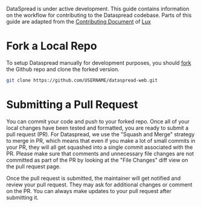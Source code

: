 DataSpread is under active development. 
This guide contains information on the workflow for contributing to the Dataspread codebase. 
Parts of this guide are adapted from the [Contributing Document](https://github.com/lux-org/lux/blob/master/CONTRIBUTING.md) 
of [Lux](https://github.com/lux-org/lux)

# Fork a Local Repo 

To setup Dataspread manually for development purposes, 
you should [fork](https://docs.github.com/en/github/getting-started-with-github/fork-a-repo) the Github repo and clone the forked version.

```bash
git clone https://github.com/USERNAME/dataspread-web.git
```

# Submitting a Pull Request

You can commit your code and push to your forked repo. 
Once all of your local changes have been tested and formatted, 
you are ready to submit a pull request (PR). 
For Dataspread, we use the "Squash and Merge" strategy to merge in PR, 
which means that even if you make a lot of small commits in your PR, 
they will all get squashed into a single commit associated with the PR. 
Please make sure that comments and unnecessary file changes are not committed as part of the PR 
by looking at the "File Changes" diff view on the pull request page.
    
Once the pull request is submitted, the maintainer will get notified and review your pull request. 
They may ask for additional changes or comment on the PR. 
You can always make updates to your pull request after submitting it.
